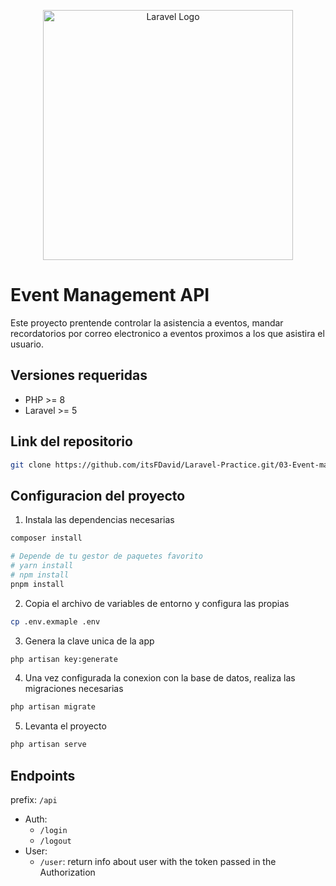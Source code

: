 <p align="center"><a href="https://laravel.com" target="_blank"><img src="https://raw.githubusercontent.com/laravel/art/master/logo-lockup/5%20SVG/2%20CMYK/1%20Full%20Color/laravel-logolockup-cmyk-red.svg" width="400" alt="Laravel Logo"></a></p>

# Event Management API

Este proyecto prentende controlar la asistencia a eventos, mandar recordatorios por correo electronico a eventos proximos a los que asistira el usuario.

## Versiones requeridas

-   PHP >= 8
-   Laravel >= 5

## Link del repositorio

```bash
git clone https://github.com/itsFDavid/Laravel-Practice.git/03-Event-management
```

## Configuracion del proyecto

1. Instala las dependencias necesarias
```bash
composer install

# Depende de tu gestor de paquetes favorito
# yarn install
# npm install
pnpm install
```

2. Copia el archivo de variables de entorno y configura las propias
```bash
cp .env.exmaple .env
```

3. Genera la clave unica de la app
```bash
php artisan key:generate
```

4. Una vez configurada la conexion con la base de datos, realiza las migraciones necesarias
```bash
php artisan migrate
```

5. Levanta el proyecto
```bash
php artisan serve
```

## Endpoints

prefix: `/api`

- Auth:
    - `/login`
    - `/logout`
- User:
    - `/user`: return info about user with the token passed in the Authorization
